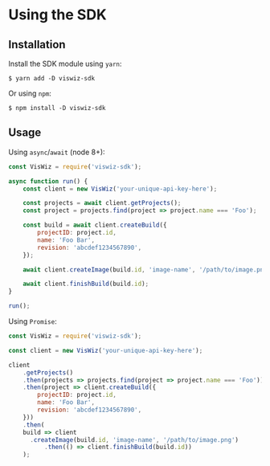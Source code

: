 # Using the SDK

## Installation

Install the SDK module using `yarn`:

```
$ yarn add -D viswiz-sdk
```

Or using `npm`:

```
$ npm install -D viswiz-sdk
```

## Usage

Using `async`/`await` (node 8+):

```js
const VisWiz = require('viswiz-sdk');

async function run() {
	const client = new VisWiz('your-unique-api-key-here');

	const projects = await client.getProjects();
	const project = projects.find(project => project.name === 'Foo');

	const build = await client.createBuild({
		projectID: project.id,
		name: 'Foo Bar',
		revision: 'abcdef1234567890',
	});

	await client.createImage(build.id, 'image-name', '/path/to/image.png');

	await client.finishBuild(build.id);
}

run();
```

Using `Promise`:

```js
const VisWiz = require('viswiz-sdk');

const client = new VisWiz('your-unique-api-key-here');

client
	.getProjects()
	.then(projects => projects.find(project => project.name === 'Foo'))
	.then(project => client.createBuild({
		projectID: project.id,
		name: 'Foo Bar',
		revision: 'abcdef1234567890',
	}))
	.then(
    build => client
      .createImage(build.id, 'image-name', '/path/to/image.png')
		  .then(() => client.finishBuild(build.id))
	);
```
